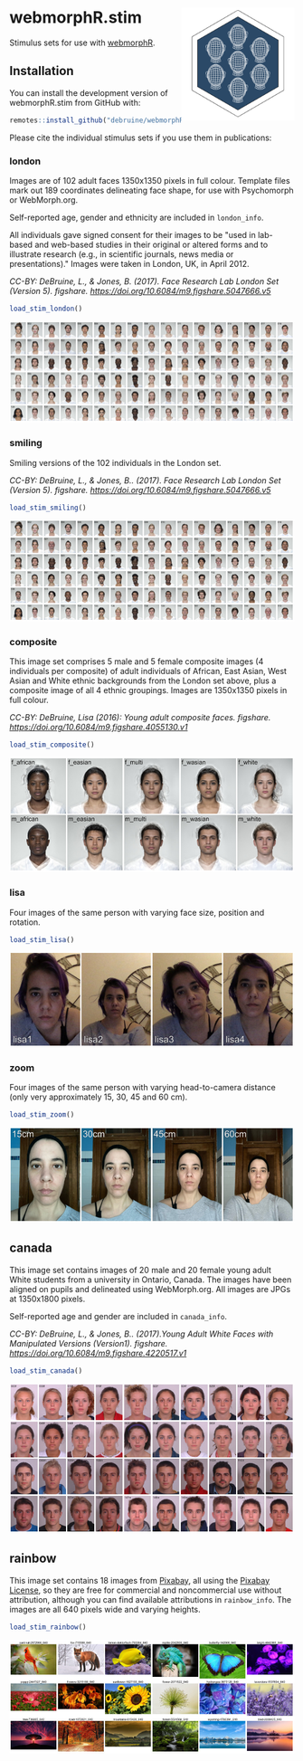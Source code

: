 # webmorphR.stim <img src="man/figures/logo.png" style="float:right; width:200px;" />

<!-- badges: start -->
<!-- badges: end -->

Stimulus sets for use with [webmorphR](https://debruine.github.io/webmorphR).

## Installation

You can install the development version of webmorphR.stim from GitHub with:

``` r
remotes::install_github("debruine/webmorphR.stim")
```

Please cite the individual stimulus sets if you use them in publications:

### london

Images are of 102 adult faces 1350x1350 pixels in full colour. Template files mark out 189 coordinates delineating face shape, for use with Psychomorph or WebMorph.org.

Self-reported age, gender and ethnicity are included in `london_info`.

All individuals gave signed consent for their images to be "used in lab-based and web-based studies in their original or altered forms and to illustrate research (e.g., in scientific journals, news media or presentations)." Images were taken in London, UK, in April 2012.
    
<cite>CC-BY: DeBruine, L., & Jones, B. (2017). Face Research Lab London Set (Version 5). figshare. <https://doi.org/10.6084/m9.figshare.5047666.v5></cite>

``` r
load_stim_london()
```

![](man/figures/london.jpg)

### smiling

Smiling versions of the 102 individuals in the London set.
    
<cite>CC-BY: DeBruine, L., & Jones, B.. (2017). Face Research Lab London Set (Version 5). figshare. <https://doi.org/10.6084/m9.figshare.5047666.v5></cite>

``` r
load_stim_smiling()
```

![](man/figures/smiling.jpg)


### composite

This image set comprises 5 male and 5 female composite images (4 individuals per composite) of adult individuals of African, East Asian, West Asian and White ethnic backgrounds from the London set above, plus a composite image of all 4 ethnic groupings. Images are 1350x1350 pixels in full colour. 

<cite>CC-BY: DeBruine, Lisa (2016): Young adult composite faces. figshare. <https://doi.org/10.6084/m9.figshare.4055130.v1></cite>

``` r
load_stim_composite()
```

![](man/figures/composite.jpg)

### lisa

Four images of the same person with varying face size, position and rotation.

``` r
load_stim_lisa()
```

![](man/figures/lisa.jpg)

### zoom

Four images of the same person with varying head-to-camera distance (only very approximately 15, 30, 45 and 60 cm).

``` r
load_stim_zoom()
```

![](man/figures/zoom.jpg)

## canada

This image set contains images of 20 male and 20 female young adult White students from a university in Ontario, Canada. The images have been aligned on pupils and delineated using WebMorph.org. All images are JPGs at 1350x1800 pixels.

Self-reported age and gender are included in `canada_info`.

<cite>CC-BY: DeBruine, L., & Jones, B.. (2017).Young Adult White Faces with Manipulated Versions (Version1). figshare. <https://doi.org/10.6084/m9.figshare.4220517.v1></cite>

``` r
load_stim_canada()
```

![](man/figures/canada.jpg)

## rainbow

This image set contains 18 images from [Pixabay](https://pixabay.com), all using the [Pixabay License](https://pixabay.com/service/license/), so they are free for commercial and noncommercial use without attribution, although you can find available attributions in `rainbow_info`. The images are all 640 pixels wide and varying heights.

``` r
load_stim_rainbow()
```

![](man/figures/rainbow.jpg)

